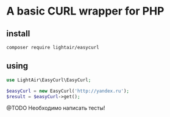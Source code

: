 # A basic CURL wrapper for PHP

## install
```shell
composer require lightair/easycurl
```

## using
```php
use LightAir\EasyCurl\EasyCurl;

$easyCurl = new EasyCurl('http://yandex.ru');
$result = $easyCurl->get();
```

@TODO Необходимо написать тесты!